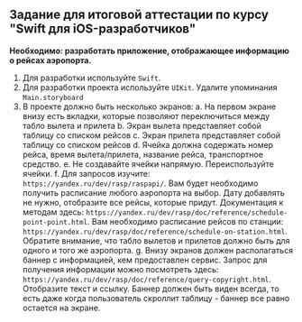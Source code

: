 ## Задание для итоговой аттестации по курсу "Swift для iOS-разработчиков"
**Необходимо: разработать приложение, отображающее информацию о рейсах
аэропорта.**
1. Для разработки используйте `Swift`.
2. Для разработки проекта используйте `UIKit`. Удалите упоминания
`Main.storyboard`
3. В проекте должно быть несколько экранов:
  a. На первом экране внизу есть вкладки, которые позволяют
переключиться между табло вылета и прилета
  b. Экран вылета представляет собой таблицу со списком рейсов
  c. Экран прилета представляет собой таблицу со списком рейсов
  d. Ячейка должна содержать номер рейса, время вылета/прилета,
название рейса, транспортное средство.
  e. Не создавайте ячейки напрямую. Переиспользуйте ячейки.
  f. Для запросов изучите: `https://yandex.ru/dev/rasp/raspapi/`. Вам будет
необходимо получить расписание любого аэропорта на выбор.
Дату добавлять не нужно, отобразите все рейсы, которые придут.
Документация к методам здесь:
`https://yandex.ru/dev/rasp/doc/reference/schedule-point-point.html`.
Вам необходимо расписание рейсов по станции:
`https://yandex.ru/dev/rasp/doc/reference/schedule-on-station.html`.
Обратите внимание, что табло вылетов и прилетов должно быть
для одного и того же аэропорта.
  g. Внизу экранов должен располагаться баннер с информацией, кем
предоставлен сервис. Запрос для получения информации можно
посмотреть здесь:
`https://yandex.ru/dev/rasp/doc/reference/query-copyright.html`.
Отобразите текст и ссылку. Баннер должен быть виден всегда, то
есть даже когда пользователь скроллит таблицу - баннер все
равно остается на экране.
